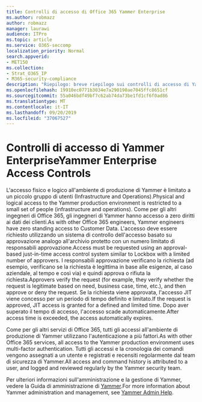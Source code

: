 ```yaml
---
title: Controlli di accesso di Office 365 Yammer Enterprise
ms.author: robmazz
author: robmazz
manager: laurawi
audience: ITPro
ms.topic: article
ms.service: O365-seccomp
localization_priority: Normal
search.appverid:
- MET150
ms.collection:
- Strat_O365_IP
- M365-security-compliance
description: "Riepilogo: breve riepilogo sui controlli di accesso di Yammer Enterprise nell'ambiente di produzione."
ms.openlocfilehash: 19910ec0771b3034e7a290190ae7045ffc8651cf
ms.sourcegitcommit: 55a046bdf49bf7c62ab74da73be1fd1cf6f0ad86
ms.translationtype: MT
ms.contentlocale: it-IT
ms.lasthandoff: 09/20/2019
ms.locfileid: "37067527"
---
```

# <a name="yammer-enterprise-access-controls"></a><span data-ttu-id="b4079-103">Controlli di accesso di Yammer Enterprise</span><span class="sxs-lookup"><span data-stu-id="b4079-103">Yammer Enterprise Access Controls</span></span> 

<span data-ttu-id="b4079-104">L'accesso fisico e logico all'ambiente di produzione di Yammer è limitato a un piccolo gruppo di utenti (Infrastructure and Operations).</span><span class="sxs-lookup"><span data-stu-id="b4079-104">Physical and logical access to the Yammer production environment is restricted to a small set of people (infrastructure and operations).</span></span> <span data-ttu-id="b4079-105">Come per gli altri ingegneri di Office 365, gli ingegneri di Yammer hanno accesso a zero diritti ai dati dei clienti.</span><span class="sxs-lookup"><span data-stu-id="b4079-105">As with other Office 365 engineers, Yammer engineers have zero standing access to Customer Data.</span></span> <span data-ttu-id="b4079-106">L'accesso deve essere richiesto utilizzando un sistema di controllo dell'accesso basato su approvazione analogo all'archivio protetto con un numero limitato di responsabili approvazione.</span><span class="sxs-lookup"><span data-stu-id="b4079-106">Access must be requested using an approval-based just-in-time access control system similar to Lockbox with a limited number of approvers.</span></span> <span data-ttu-id="b4079-107">I responsabili approvazione verificano la richiesta (ad esempio, verificano se la richiesta è legittima in base alle esigenze, al caso aziendale, al tempo e così via) e quindi approva o rifiuta la richiesta.</span><span class="sxs-lookup"><span data-stu-id="b4079-107">Approvers verify the request (for example, they verify whether the request is legitimate based on need, business case, time, etc.), and then approve or deny the request.</span></span> <span data-ttu-id="b4079-108">Se la richiesta viene approvata, l'accesso JIT viene concesso per un periodo di tempo definito e limitato.</span><span class="sxs-lookup"><span data-stu-id="b4079-108">If the request is approved, JIT access is granted for a defined and limited time.</span></span> <span data-ttu-id="b4079-109">Dopo aver superato il tempo di accesso, l'accesso scade automaticamente.</span><span class="sxs-lookup"><span data-stu-id="b4079-109">After access time is exceeded, the access automatically expires.</span></span>

<span data-ttu-id="b4079-110">Come per gli altri servizi di Office 365, tutti gli accessi all'ambiente di produzione di Yammer utilizzano l'autenticazione a più fattori.</span><span class="sxs-lookup"><span data-stu-id="b4079-110">As with other Office 365 services, all access to the Yammer production environment uses multi-factor authentication.</span></span> <span data-ttu-id="b4079-111">Tutti gli accessi e la cronologia dei comandi vengono assegnati a un utente e registrati e recensiti regolarmente dal team di sicurezza di Yammer.</span><span class="sxs-lookup"><span data-stu-id="b4079-111">All access and command history is attributed to a user, and logged and reviewed regularly by the Yammer security team.</span></span>

<span data-ttu-id="b4079-112">Per ulteriori informazioni sull'amministrazione e la gestione di Yammer, vedere la Guida di amministrazione di [Yammer](https://support.office.com/article/yammer-–-admin-help-e1464355-1f97-49ac-b2aa-dd320b179dbe?ui=en-US&rs=en-US&ad=US).</span><span class="sxs-lookup"><span data-stu-id="b4079-112">For more information about Yammer administration and management, see [Yammer Admin Help](https://support.office.com/article/yammer-–-admin-help-e1464355-1f97-49ac-b2aa-dd320b179dbe?ui=en-US&rs=en-US&ad=US).</span></span>